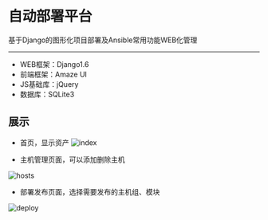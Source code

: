 # 自动部署平台

基于Django的图形化项目部署及Ansible常用功能WEB化管理

---

- WEB框架：Django1.6
- 前端框架：Amaze UI
- JS基础库：jQuery
- 数据库：SQLite3


## 展示

- 首页，显示资产
![index](http://i4.buimg.com/588729/c705ba2abb930636.png)

- 主机管理页面，可以添加删除主机

![hosts](http://i4.buimg.com/588729/adc364b96b641cfe.png)

- 部署发布页面，选择需要发布的主机组、模块

![deploy](http://i4.buimg.com/588729/1464b560abb41e6f.png)